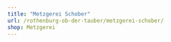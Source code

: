```yaml
---
title: "Metzgerei Schober"
url: /rothenburg-ob-der-tauber/metzgerei-schober/
shop: Metzgerei
---
```

